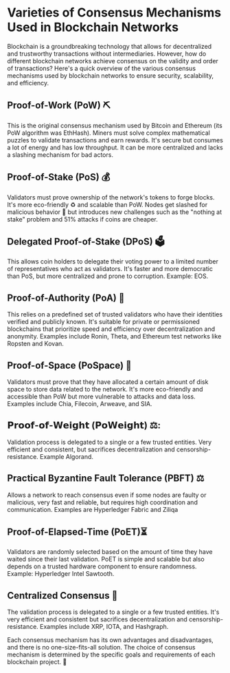 # Varieties of Consensus Mechanisms Used in Blockchain Networks

Blockchain is a groundbreaking technology that allows for decentralized and trustworthy transactions without intermediaries. However, how do different blockchain networks achieve consensus on the validity and order of transactions? Here's a quick overview of the various consensus mechanisms used by blockchain networks to ensure security, scalability, and efficiency.

## Proof-of-Work (PoW) ⛏️

This is the original consensus mechanism used by Bitcoin and Ethereum (its PoW algorithm was EthHash). Miners must solve complex mathematical puzzles to validate transactions and earn rewards. It's secure but consumes a lot of energy and has low throughput. It can be more centralized and lacks a slashing mechanism for bad actors.

## Proof-of-Stake (PoS) 💰

Validators must prove ownership of the network's tokens to forge blocks. It's more eco-friendly ♻️ and scalable than PoW. Nodes get slashed for malicious behavior 🤺 but introduces new challenges such as the "nothing at stake" problem and 51% attacks if coins are cheaper.

## Delegated Proof-of-Stake (DPoS) 🗳️

This allows coin holders to delegate their voting power to a limited number of representatives who act as validators. It's faster and more democratic than PoS, but more centralized and prone to corruption. Example: EOS.

## Proof-of-Authority (PoA) 🛂

This relies on a predefined set of trusted validators who have their identities verified and publicly known. It's suitable for private or permissioned blockchains that prioritize speed and efficiency over decentralization and anonymity. Examples include Ronin, Theta, and Ethereum test networks like Ropsten and Kovan.

## Proof-of-Space (PoSpace) 📁

Validators must prove that they have allocated a certain amount of disk space to store data related to the network. It's more eco-friendly and accessible than PoW but more vulnerable to attacks and data loss. Examples include Chia, Filecoin, Arweave, and SIA.

## 𝗣𝗿𝗼𝗼𝗳-𝗼𝗳-𝗪𝗲𝗶𝗴𝗵𝘁 (𝗣𝗼𝗪𝗲𝗶𝗴𝗵𝘁) ⚖️: 
Validation process is delegated to a single or a few trusted entities. Very efficient and consistent, but sacrifices decentralization and censorship-resistance. 
Example Algorand.

## Practical Byzantine Fault Tolerance (PBFT) ⚖️

Allows a network to reach consensus even if some nodes are faulty or malicious, very fast and reliable, but requires high coordination and communication. 
Examples are Hyperledger Fabric and Ziliqa

## Proof-of-Elapsed-Time (PoET)⏳

Validators are randomly selected based on the amount of time they have waited since their last validation. PoET is simple and scalable but also depends on a trusted hardware component to ensure randomness. Example: Hyperledger Intel Sawtooth.

## Centralized Consensus 🏢

The validation process is delegated to a single or a few trusted entities. It's very efficient and consistent but sacrifices decentralization and censorship-resistance. Examples include XRP, IOTA, and Hashgraph.

Each consensus mechanism has its own advantages and disadvantages, and there is no one-size-fits-all solution. The choice of consensus mechanism is determined by the specific goals and requirements of each blockchain project. 🔑
